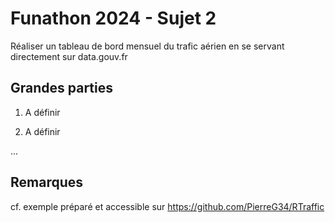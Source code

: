 # Funathon 2024 - Sujet 2

Réaliser un tableau de bord mensuel du trafic aérien en se servant directement sur data.gouv.fr

## Grandes parties

1. A définir

2. A définir

...

## Remarques

cf. exemple préparé et accessible sur https://github.com/PierreG34/RTraffic
